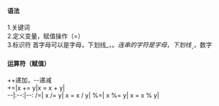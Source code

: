 #### 语法
1.关键词  
2.定义变量，赋值操作（=）  
3.标识符	首字母可以是字母，下划线_，$。连串的字符是字母，下划线_，$，数字  

#### 运算符（赋值）
++递加，--递减  
+=|x += y|x = x + y|  
--|:--:|--:
/=|	x /= y|	x = x / y| 
%=|	x %= y|	x = x % y|
